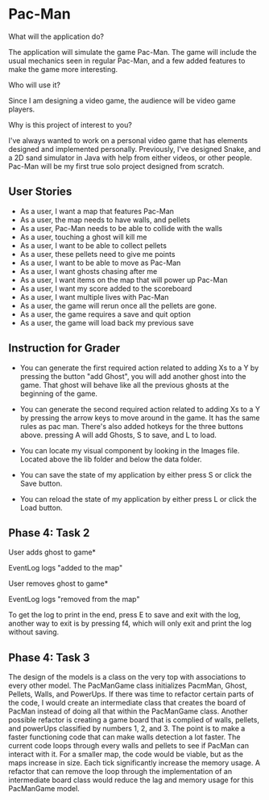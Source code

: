 # Pac-Man

What will the application do?

The application will simulate the game Pac-Man. 
The game will include the usual mechanics seen in 
regular Pac-Man, and a few added features to make the
game more interesting.

Who will use it?

Since I am designing a video game, the audience will be 
video game players.

Why is this project of interest to you?

I've always wanted to work on a personal video game that 
has elements designed and implemented personally. Previously, 
I've designed Snake, and a 2D sand simulator in Java with 
help from either videos, or other people. Pac-Man will be
my first true solo project designed from scratch.

## User Stories
- As a user, I want a map that features Pac-Man
- As a user, the map needs to have walls, and pellets
- As a user, Pac-Man needs to be able to collide with the walls
- As a user, touching a ghost will kill me
- As a user, I want to be able to collect pellets
- As a user, these pellets need to give me points
- As a user, I want to be able to move as Pac-Man
- As a user, I want ghosts chasing after me
- As a user, I want items on the map that will power up Pac-Man
- As a user, I want my score added to the scoreboard
- As a user, I want multiple lives with Pac-Man
- As a user, the game will rerun once all the pellets are gone.
- As a user, the game requires a save and quit option
- As a user, the game will load back my previous save
 
## Instruction for Grader

- You can generate the first required action related to adding Xs to a Y by pressing 
the button "add Ghost", you will add another ghost into the game.
That ghost will behave like all the previous ghosts at the beginning of the game. 


- You can generate the second required action related to adding Xs to a Y by pressing the arrow keys to
move around in the game. It has the same rules as pac man. There's 
also added hotkeys for the three buttons above. pressing A will add Ghosts, S to save, and L to load.


- You can locate my visual component by looking in the Images file. Located above the lib folder 
and below the data folder.


- You can save the state of my application by either press S or click the Save button.


- You can reload the state of my application by either press L or click the Load button.

## Phase 4: Task 2

User adds ghost to game*

EventLog logs "added to the map"

User removes ghost to game*

EventLog logs "removed from the map"

To get the log to print in the end, press E to save and exit with the log, another way to exit is by pressing f4,
which will only exit and print the log without saving.

## Phase 4: Task 3

The design of the models is a class on the very top with
associations to every other model. The PacManGame class initializes PacmMan, 
Ghost, Pellets, Walls, and PowerUps. If there was time to 
refactor certain parts of the code, I would create an intermediate class that 
creates the board of PacMan instead of doing all that within the PacManGame class. Another 
possible refactor is creating a game board that is complied of walls, pellets, and powerUps classified by
numbers 1, 2, and 3. The point is to make a faster functioning code that can make walls detection a lot faster. The 
current code loops through every walls and pellets to see if PacMan can interact with it. For a smaller map, the 
code would be viable, but as the maps increase in size. Each tick significantly increase the memory usage. A refactor 
that can remove the loop through the implementation of an intermediate board class would reduce the
lag and memory usage for this PacManGame model. 

